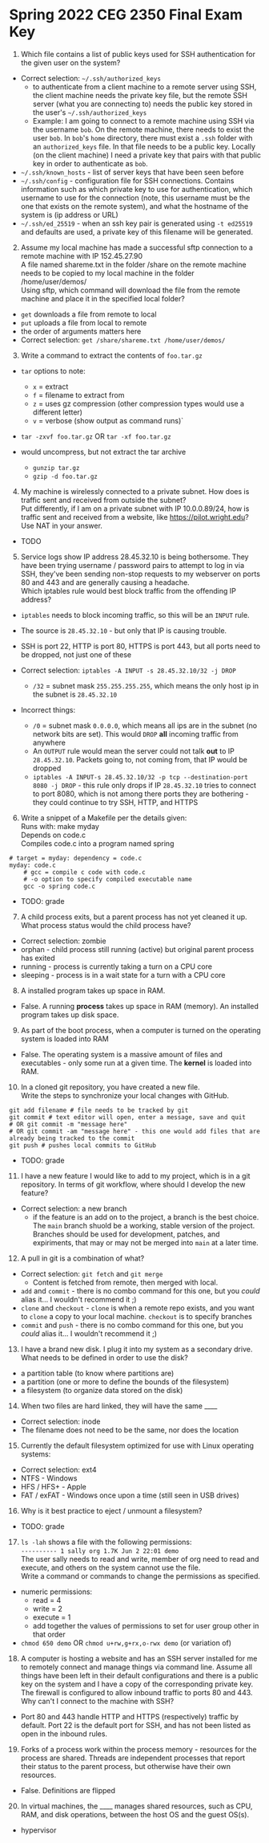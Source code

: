 # Spring 2022 CEG 2350 Final Exam Key

1. Which file contains a list of public keys used for SSH authentication for the given user on the system?

- Correct selection: `~/.ssh/authorized_keys`
  - to authenticate from a client machine to a remote server using SSH, the client machine needs the private key file, but the remote SSH server (what you are connecting to) needs the public key stored in the user's `~/.ssh/authorized_keys`
  - Example: I am going to connect to a remote machine using SSH via the username `bob`. On the remote machine, there needs to exist the user `bob`. In `bob`'s `home` directory, there must exist a `.ssh` folder with an `authorized_keys` file. In that file needs to be a public key. Locally (on the client machine) I need a private key that pairs with that public key in order to authenticate as `bob`.
- `~/.ssh/known_hosts` - list of server keys that have been seen before
- `~/.ssh/config` - configuration file for SSH connections. Contains information such as which private key to use for authentication, which username to use for the connection (note, this username must be the one that exists on the remote system), and what the hostname of the system is (ip address or URL)
- `~/.ssh/ed_25519` - when an ssh key pair is generated using `-t ed25519` and defaults are used, a private key of this filename will be generated.

2. Assume my local machine has made a successful sftp connection to a remote machine with IP 152.45.27.90  
   A file named shareme.txt in the folder /share on the remote machine needs to be copied to my local machine in the folder /home/user/demos/  
   Using sftp, which command will download the file from the remote machine and place it in the specified local folder?

- `get` downloads a file from remote to local
- `put` uploads a file from local to remote
- the order of arguments matters here
- Correct selection: `get /share/shareme.txt /home/user/demos/`

3. Write a command to extract the contents of `foo.tar.gz`

- `tar` options to note:
  - `x` = extract
  - `f` = filename to extract from
  - `z` = uses gz compression (other compression types would use a different letter)
  - `v` = verbose (show output as command runs)`
- `tar -zxvf foo.tar.gz` OR `tar -xf foo.tar.gz`
- would uncompress, but not extract the tar archive

  - `gunzip tar.gz`
  - `gzip -d foo.tar.gz`

4. My machine is wirelessly connected to a private subnet. How does is traffic sent and received from outside the subnet?  
   Put differently, if I am on a private subnet with IP 10.0.0.89/24, how is traffic sent and received from a website, like https://pilot.wright.edu?  
   Use NAT in your answer.

- TODO

5. Service logs show IP address 28.45.32.10 is being bothersome. They have been trying username / password pairs to attempt to log in via SSH, they've been sending non-stop requests to my webserver on ports 80 and 443 and are generally causing a headache.  
   Which iptables rule would best block traffic from the offending IP address?

- `iptables` needs to block incoming traffic, so this will be an `INPUT` rule.
- The source is `28.45.32.10` - but only that IP is causing trouble.
- SSH is port 22, HTTP is port 80, HTTPS is port 443, but all ports need to be dropped, not just one of these
- Correct selection: `iptables -A INPUT -s 28.45.32.10/32 -j DROP`

  - `/32` = subnet mask `255.255.255.255`, which means the only host ip in the subnet is `28.45.32.10`

- Incorrect things:

  - `/0` = subnet mask `0.0.0.0`, which means all ips are in the subnet (no network bits are set). This would `DROP` **all** incoming traffic from anywhere
  - An `OUTPUT` rule would mean the server could not talk **out** to IP `28.45.32.10`. Packets going to, not coming from, that IP would be dropped
  - `iptables -A INPUT-s 28.45.32.10/32 -p tcp --destination-port 8080 -j DROP` - this rule only drops if IP `28.45.32.10` tries to connect to port 8080, which is not among there ports they are bothering - they could continue to try SSH, HTTP, and HTTPS

6. Write a snippet of a Makefile per the details given:  
   Runs with: make myday  
   Depends on code.c  
   Compiles code.c into a program named spring

```
# target = myday: dependency = code.c
myday: code.c
    # gcc = compile c code with code.c
    # -o option to specify compiled executable name
    gcc -o spring code.c
```

- TODO: grade

7. A child process exits, but a parent process has not yet cleaned it up. What process status would the child process have?

- Correct selection: zombie
- orphan - child process still running (active) but original parent process has exited
- running - process is currently taking a turn on a CPU core
- sleeping - process is in a wait state for a turn with a CPU core

8. A installed program takes up space in RAM.

- False. A running **process** takes up space in RAM (memory). An installed program takes up disk space.

9. As part of the boot process, when a computer is turned on the operating system is loaded into RAM

- False. The operating system is a massive amount of files and executables - only some run at a given time. The **kernel** is loaded into RAM.

10. In a cloned git repository, you have created a new file.  
    Write the steps to synchronize your local changes with GitHub.

```
git add filename # file needs to be tracked by git
git commit # text editor will open, enter a message, save and quit
# OR git commit -m "message here"
# OR git commit -am "message here" - this one would add files that are already being tracked to the commit
git push # pushes local commits to GitHub
```

- TODO: grade

11. I have a new feature I would like to add to my project, which is in a git repository. In terms of git workflow, where should I develop the new feature?

- Correct selection: a new branch
  - if the feature is an add on to the project, a branch is the best choice. The `main` branch shuold be a working, stable version of the project. Branches should be used for development, patches, and expiriments, that may or may not be merged into `main` at a later time.

12. A pull in git is a combination of what?

- Correct selection: `git fetch` and `git merge`
  - Content is fetched from remote, then merged with local.
- `add` and `commit` - there is no combo command for this one, but you _could_ alias it... I wouldn't recommend it ;)
- `clone` and `checkout` - `clone` is when a remote repo exists, and you want to `clone` a copy to your local machine. `checkout` is to specify branches
- `commit` and `push` - there is no combo command for this one, but you _could_ alias it... I wouldn't recommend it ;)

13. I have a brand new disk. I plug it into my system as a secondary drive. What needs to be defined in order to use the disk?

- a partition table (to know where partitions are)
- a partition (one or more to define the bounds of the filesystem)
- a filesystem (to organize data stored on the disk)

14. When two files are hard linked, they will have the same \_\_\_\_

- Correct selection: inode
- The filename does not need to be the same, nor does the location

15. Currently the default filesystem optimized for use with Linux operating systems:

- Correct selection: ext4
- NTFS - Windows
- HFS / HFS+ - Apple
- FAT / exFAT - Windows once upon a time (still seen in USB drives)

16. Why is it best practice to eject / unmount a filesystem?

- TODO: grade

17. `ls -lah` shows a file with the following permissions:  
    `---------- 1 sally org 1.7K Jun 2 22:01 demo`  
    The user sally needs to read and write, member of org need to read and execute, and others on the system cannot use the file.  
    Write a command or commands to change the permissions as specified.

- numeric permissions:
  - read = 4
  - write = 2
  - execute = 1
  - add together the values of permissions to set for user group other in that order
- `chmod 650 demo` OR `chmod u+rw,g+rx,o-rwx demo` (or variation of)

18. A computer is hosting a website and has an SSH server installed for me to remotely connect and manage things via command line. Assume all things have been left in their default configurations and there is a public key on the system and I have a copy of the corresponding private key.  
    The firewall is configured to allow inbound traffic to ports 80 and 443.  
    Why can't I connect to the machine with SSH?

- Port 80 and 443 handle HTTP and HTTPS (respectively) traffic by default. Port 22 is the default port for SSH, and has not been listed as open in the inbound rules.

19. Forks of a process work within the process memory - resources for the process are shared. Threads are independent processes that report their status to the parent process, but otherwise have their own resources.

- False. Definitions are flipped

20. In virtual machines, the \_\_\_\_ manages shared resources, such as CPU, RAM, and disk operations, between the host OS and the guest OS(s).

- hypervisor

